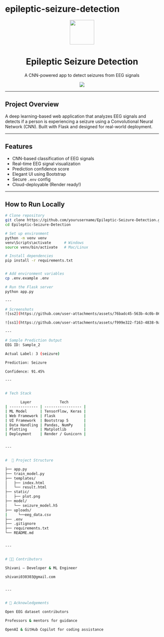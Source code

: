 ﻿# epileptic-seizure-detection

 <p align="center">
  <img src="https://img.icons8.com/ios-filled/100/brain.png" width="80" />
  <h1 align="center">Epileptic Seizure Detection</h1>
  <p align="center">A CNN-powered app to detect seizures from EEG signals</p>
  <p align="center">
    <img src="https://img.shields.io/badge/Made%20with-❤️%20by%20Shivani-blue?style=flat-square" />
  </p>
</p>

---

## Project Overview

A deep learning-based web application that analyzes EEG signals and detects if a person is experiencing a seizure using a Convolutional Neural Network (CNN). Built with Flask and designed for real-world deployment.

---

## Features

-  CNN-based classification of EEG signals
-  Real-time EEG signal visualization
-  Prediction confidence score
-  Elegant UI using Bootstrap
-  Secure `.env` config
-  Cloud-deployable (Render ready!)

---

## How to Run Locally

```bash
# Clone repository
git clone https://github.com/yourusername/Epileptic-Seizure-Detection.git
cd Epileptic-Seizure-Detection

# Set up environment
python -m venv venv
venv\Scripts\activate      # Windows
source venv/bin/activate   # Mac/Linux

# Install dependencies
pip install -r requirements.txt


# Add environment variables
cp .env.example .env

# Run the Flask server
python app.py

---

# Screenshots
![ss2](https://github.com/user-attachments/assets/76badc45-563b-4c0b-865e-f3f4f049bd30)

![ss1](https://github.com/user-attachments/assets/f999e322-f163-4838-9a6d-3d2f24fad0b3)

---

# Sample Prediction Output
EEG ID: Sample_2

Actual Label: 3 (seizure)

Prediction: Seizure

Confidence: 91.45%

---


# Tech Stack

       Layer             Tech              
| ------------- | ----------------- |
| ML Model      | TensorFlow, Keras |
| Web Framework | Flask             |
| UI Framework  | Bootstrap 5       |
| Data Handling | Pandas, NumPy     |
| Plotting      | Matplotlib        |
| Deployment    | Render / Gunicorn |


---


#  📁 Project Structure

├── app.py
├── train_model.py
├── templates/
│   ├── index.html
│   └── result.html
├── static/
│   ├── plot.png
├── model/
│   └── seizure_model.h5
├── uploads/
|     └──eeg_data.csv
├── .env
├── .gitignore
├── requirements.txt
└── README.md


---


# 👨‍💻 Contributors

Shivani – Developer & ML Engineer

shivani030303@gmail.com


---


# 🙏 Acknowledgements

Open EEG dataset contributors

Professors & mentors for guidance

OpenAI & GitHub Copilot for coding assistance



